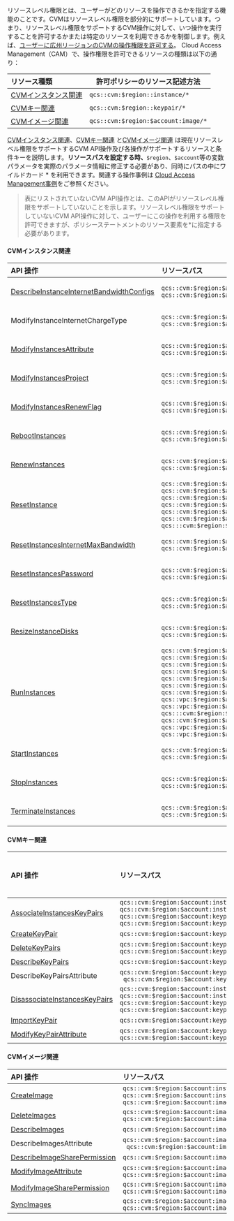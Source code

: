 リソースレベル権限とは、ユーザーがどのリソースを操作できるかを指定する機能のことです。CVMはリソースレベル権限を部分的にサポートしています。つまり、リソースレベル権限をサポートするCVM操作に対して、いつ操作を実行することを許可するかまたは特定のリソースを利用できるかを制御します。例えば、[ユーザーに広州リージョンのCVMの操作権限を許可する](https://intl.intl.cloud.tencent.com/document/product/213/10312)。
Cloud Access Management（CAM）で、操作権限を許可できるリソースの種類は以下の通り：

| リソース種類 | 許可ポリシーのリソース記述方法 |
| :-------- | -------------- |
| [CVMインスタンス関連](#CVMCorrelation) |  ` qcs::cvm:$region::instance/* `|
| [CVMキー関連](#KeyCorrelation) |   `qcs::cvm:$region::keypair/*`  |
| [CVMイメージ関連](#ImageCorrelation) |   `qcs::cvm:$region:$account:image/*` |

[CVMインスタンス関連](#CVMCorrelation)、[CVMキー関連](#KeyCorrelation) と[CVMイメージ関連](#ImageCorrelation) は現在リソースレベル権限をサポートするCVM API操作及び各操作がサポートするリソースと条件キーを説明します。**リソースパスを設定する時、**`$region`、`$account`等の変数パラメータを実際のパラメータ情報に修正する必要があり、同時にパスの中にワイルドカード \* を利用できます。関連する操作事例は [Cloud Access Management事例](https://intl.cloud.tencent.com/document/product/213/10312)をご参照ください。
> 表にリストされていないCVM API操作とは、このAPIがリソースレベル権限をサポートしていないことを示します。リソースレベル権限をサポートしていないCVM API操作に対して、ユーザーにこの操作を利用する権限を許可できますが、ポリシーステートメントのリソース要素を\*に指定する必要があります。
>

<span id="CVMCorrelation"></span>
#### CVMインスタンス関連

| API 操作 | リソースパス | 条件キー |
| :-------- | :--------| :------ |
|[DescribeInstanceInternetBandwidthConfigs](https://cloud.tencent.com/document/product/213/15734)	|  `qcs::cvm:$region:$account:instance/*`<br>`qcs::cvm:$region:$account:instance/$instanceId`| cvm:region<br>cvm:zone<br>cvm:instance_type|
|ModifyInstanceInternetChargeType	|  `qcs::cvm:$region:$account:instance/*`<br>`qcs::cvm:$region:$account:instance/$instanceId` | cvm:region<br>cvm:zone<br>cvm:instance_type|
|[ModifyInstancesAttribute](https://cloud.tencent.com/document/product/213/15739)	|  `qcs::cvm:$region:$account:instance/*`<br>`qcs::cvm:$region:$account:instance/$instanceId`  | cvm:region<br>cvm:zone<br>cvm:instance_type|
|[ModifyInstancesProject](https://cloud.tencent.com/document/product/213/15746)	|  `qcs::cvm:$region:$account:instance/*`<br>`qcs::cvm:$region:$account:instance/$instanceId` | cvm:region<br>cvm:zone<br>cvm:instance_type|
|[ModifyInstancesRenewFlag](https://cloud.tencent.com/document/product/213/15752)	|  `qcs::cvm:$region:$account:instance/*`<br>`qcs::cvm:$region:$account:instance/$instanceId` | cvm:region<br>cvm:zone<br>cvm:instance_type|
|[RebootInstances](https://cloud.tencent.com/document/product/213/15742)	|  `qcs::cvm:$region:$account:instance/*`<br>`qcs::cvm:$region:$account:instance/$instanceId` | cvm:region<br>cvm:zone<br>cvm:instance_type|
|[RenewInstances](https://cloud.tencent.com/document/product/213/15740)	|  `qcs::cvm:$region:$account:instance/* `<br>`qcs::cvm:$region:$account:instance/$instanceId`| cvm:region<br>cvm:zone<br>cvm:instance_type|
|[ResetInstance](https://cloud.tencent.com/document/product/213/15724)	|  `qcs::cvm:$region:$account:instance/*`<br>`qcs::cvm:$region:$account:instance/$instanceId`<br>`qcs::cvm:$region:$account:image/*`<br>`qcs::cvm:$region:$account:image/$imageId`<br>`qcs::cvm:$region:$account:keypair/*`<br>`qcs::cvm:$region:$account:keypair/$keyId`<br>`qcs:::cvm:$region:$account:systemdisk/*` | cvm:region<br>cvm:zone<br>cvm:instance_type|
|[ResetInstancesInternetMaxBandwidth](https://cloud.tencent.com/document/product/213/15721)	|  `qcs::cvm:$region:$account:instance/*`<br>`qcs::cvm:$region:$account:instance/$instanceId` | cvm:region<br>cvm:zone<br>cvm:instance_type|
|[ResetInstancesPassword](https://cloud.tencent.com/document/product/213/15736)	|  `qcs::cvm:$region:$account:instance/*`<br>`qcs::cvm:$region:$account:instance/$instanceId` | cvm:region<br>cvm:zone<br>cvm:instance_type|
|[ResetInstancesType](https://cloud.tencent.com/document/product/213/15744)	|  `qcs::cvm:$region:$account:instance/* `<br>`qcs::cvm:$region:$account:instance/$instanceId`| cvm:region<br>cvm:zone<br>cvm:instance_type|
|[ResizeInstanceDisks](https://cloud.tencent.com/document/product/213/15731)	|  `qcs::cvm:$region:$account:instance/*`<br>`qcs::cvm:$region:$account:instance/$instanceId` | cvm:region<br>cvm:zone<br>cvm:instance_type|
|[RunInstances](https://cloud.tencent.com/document/product/213/15730)	|  `qcs::cvm:$region:$account:instance/*`<br>`qcs::cvm:$region:$account:image/*`<br>`qcs::cvm:$region:$account:image/$imageId`<br>`qcs::cvm:$region:$account:keypair/*`<br>`qcs::cvm:$region:$account:keypair/$keyId`<br>`qcs::cvm:$region:$account:sg/*`<br>`qcs::cvm:$region:$account:sg/$sgId`<br>`qcs::vpc:$region:$account:subnet/* `<br>`qcs::vpc:$region:$account:subnet/$subnetId`<br>`qcs:::cvm:$region:$account:systemdisk/*`<br>`qcs::cvm:$region:$account:datadisk/*`<br>`qcs::vpc:$region:$account:vpc/* `<br>`qcs::vpc:$region:$account:vpc/$vpcId` | cvm:region<br>cvm:zone<br>cvm:instance_type|
|[StartInstances](https://cloud.tencent.com/document/product/213/15735)	|  `qcs::cvm:$region:$account:instance/*`<br>`qcs::cvm:$region:$account:instance/$instanceId` | cvm:region<br>cvm:zone<br>cvm:instance_type|
|[StopInstances](https://cloud.tencent.com/document/product/213/15743)	|  `qcs::cvm:$region:$account:instance/*`<br>`qcs::cvm:$region:$account:instance/$instanceId` | cvm:region<br>cvm:zone<br>cvm:instance_type|
|[TerminateInstances](https://cloud.tencent.com/document/product/213/15723)	|  `qcs::cvm:$region:$account:instance/*`<br>`qcs::cvm:$region:$account:instance/$instanceId` | cvm:region<br>cvm:zone<br>cvm:instance_type|


<span id="KeyCorrelation"></span>
#### CVMキー関連

| API 操作 | リソースパス | 条件キー |
| :-------- | :--------| :------ |
|[AssociateInstancesKeyPairs](https://cloud.tencent.com/document/product/213/15698)	|  `qcs::cvm:$region:$account:instance/*`<br>`qcs::cvm:$region:$account:instance/$instanceId`<br>`qcs::cvm:$region:$account:keypair/*`<br>`qcs::cvm:$region:$account:keypair/$keyId`  | -|
|[CreateKeyPair](https://cloud.tencent.com/document/product/213/15702)	|  `qcs::cvm:$region:$account:keypair/*` | -|
|[DeleteKeyPairs](https://cloud.tencent.com/document/product/213/15700)	|  `qcs::cvm:$region:$account:keypair/*`<br>`qcs::cvm:$region:$account:keypair/$keyId` | -|
|[DescribeKeyPairs](https://cloud.tencent.com/document/product/213/15699)	|  `qcs::cvm:$region:$account:keypair/*` | -|
|DescribeKeyPairsAttribute	|  `qcs::cvm:$region:$account:keypair/*`<br>` qcs::cvm:$region:$account:keypair/$keyId` | -|
| [DisassociateInstancesKeyPairs](https://cloud.tencent.com/document/product/213/15697)	|  `qcs::cvm:$region:$account:instance/*`<br>`qcs::cvm:$region:$account:instance/$instanceId`<br>`qcs::cvm:$region:$account:keypair/*`<br>`qcs::cvm:$region:$account:keypair/$keyId` | -|
|[ImportKeyPair](https://cloud.tencent.com/document/product/213/15703)	|  `qcs::cvm:$region:$account:keypair/*` | -|
|[ModifyKeyPairAttribute](https://cloud.tencent.com/document/product/213/15701)	|  `qcs::cvm:$region:$account:keypair/*`<br>`qcs::cvm:$region:$account:keypair/$keyId` | -|

<span id="ImageCorrelation"></span>
#### CVMイメージ関連

| API 操作 | リソースパス | 条件キー |
| :-------- | :--------| :------ |
| [CreateImage](https://cloud.tencent.com/document/product/213/16726)	|  `qcs::cvm:$region:$account:instance/*`<br>`qcs::cvm:$region:$account:instance/$instanceId`<br> `qcs::cvm:$region:$account:image/*` | cvm:region |
| [DeleteImages](https://cloud.tencent.com/document/product/213/15716)	|  `qcs::cvm:$region:$account:image/*`<br>`qcs::cvm:$region:$account:image/$imageId` | cvm:region |
|[DescribeImages](https://cloud.tencent.com/document/product/213/15715)| `qcs::cvm:$region:$account:image/*`|cvm:region|
| DescribeImagesAttribute	|  `qcs::cvm:$region:$account:image/*`<br>` qcs::cvm:$region:$account:image/$imageId` | cvm:region |
| [DescribeImageSharePermission](https://cloud.tencent.com/document/product/213/15712)	|  `qcs::cvm:$region:$account:image/*` | cvm:region |
| [ModifyImageAttribute](https://cloud.tencent.com/document/product/213/15713)	|  `qcs::cvm:$region:$account:image/*`<br>`qcs::cvm:$region:$account:image/$imageId` | cvm:region |
| [ModifyImageSharePermission](https://cloud.tencent.com/document/product/213/15710)	|  `qcs::cvm:$region:$account:image/*`<br>`qcs::cvm:$region:$account:image/$imageId` | cvm:region |
| [SyncImages](https://cloud.tencent.com/document/product/213/15711)|  `qcs::cvm:$region:$account:image/*`<br>`qcs::cvm:$region:$account:image/$imageId` | cvm:region |








